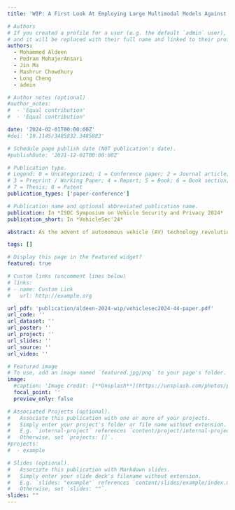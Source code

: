 ```yaml
---
title: 'WIP: A First Look At Employing Large Multimodal Models Against Autonomous Vehicle Attacks'

# Authors
# If you created a profile for a user (e.g. the default `admin` user), write the username (folder name) here
# and it will be replaced with their full name and linked to their profile.
authors:
  - Mohammed Aldeen
  - Pedram MohajerAnsari
  - Jin Ma
  - Mashrur Chowdhury
  - Long Cheng
  - admin

# Author notes (optional)
#author_notes:
#  - 'Equal contribution'
#  - 'Equal contribution'

date: '2024-02-01T00:00:00Z'
#doi: '10.1145/3485832.3485883'

# Schedule page publish date (NOT publication's date).
#publishDate: '2021-12-01T00:00:00Z'

# Publication type.
# Legend: 0 = Uncategorized; 1 = Conference paper; 2 = Journal article;
# 3 = Preprint / Working Paper; 4 = Report; 5 = Book; 6 = Book section;
# 7 = Thesis; 8 = Patent
publication_types: ['paper-conference']

# Publication name and optional abbreviated publication name.
publication: In *ISOC Symposium on Vehicle Security and Privacy 2024*
publication_short: In *VehicleSec'24*

abstract: As the advent of autonomous vehicle (AV) technology revolutionizes transportation, it simultaneously introduces new vulnerabilities to cyber-attacks, posing significant challenges to vehicle safety and security. The complexity of these systems, coupled with their increasing reliance on advanced computer vision and machine learning algorithms, makes them susceptible to sophisticated AV attacks. This paper* explores the potential of Large Multimodal Models (LMMs) in identifying Natural Denoising Diffusion (NDD) attacks on traffic signs. Our comparative analysis show the superior performance of LMMs in detecting NDD samples with an average accuracy of 82.52% across the selected models compared to 37.75% for state-of-the-art deep learning models. We further discuss the integration of LMMs within the resource-constrained computational environments to mimic typical autonomous vehicles and assess their practicality through latency benchmarks. Results show substantial superiority of GPT models in achieving lower latency, down to 4.5 seconds per image for both computation time and network latency (RTT), suggesting a viable path towards real-world deployability. Lastly, we extend our analysis to LMMs’ applicability against a wider spectrum of AV attacks, particularly focusing on the Automated Lane Centering systems, emphasizing the potential of LMMs to enhance vehicular cybersecurity.

tags: []

# Display this page in the Featured widget?
featured: true

# Custom links (uncomment lines below)
# links:
# - name: Custom Link
#   url: http://example.org

url_pdf: 'publication/aldeen-2024-wip/vehiclesec2024-44-paper.pdf'
url_code: ''
url_dataset: ''
url_poster: ''
url_project: ''
url_slides: ''
url_source: ''
url_video: ''

# Featured image
# To use, add an image named `featured.jpg/png` to your page's folder.
image:
  #caption: 'Image credit: [**Unsplash**](https://unsplash.com/photos/pLCdAaMFLTE)'
  focal_point: ''
  preview_only: false

# Associated Projects (optional).
#   Associate this publication with one or more of your projects.
#   Simply enter your project's folder or file name without extension.
#   E.g. `internal-project` references `content/project/internal-project/index.md`.
#   Otherwise, set `projects: []`.
#projects:
#  - example

# Slides (optional).
#   Associate this publication with Markdown slides.
#   Simply enter your slide deck's filename without extension.
#   E.g. `slides: "example"` references `content/slides/example/index.md`.
#   Otherwise, set `slides: ""`.
slides: ""
---
```


